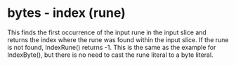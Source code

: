 # bytes - index (rune)

This finds the first occurrence of the input rune in the input slice and returns the index where the rune was found within the input slice. If the rune is not found, IndexRune() returns -1. This is the same as the example for IndexByte(), but there is no need to cast the rune literal to a byte literal.
